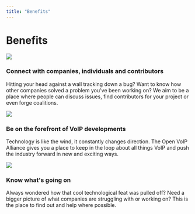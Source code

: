 ```yaml
---
title: "Benefits"
---
```

<div class="c-hero"></div>
<div class="l-container u-mb-xl">
  <div id="content">
    <h1 class="c-heading">Benefits</h1>
    <div class="c-panel c-panel-left c-panel-icon">
      <img src="/images/checkmark.svg" class="c-icon u-color-primary">
      <h3 class="c-heading c-heading-small u-color-secondary">Connect with companies, individuals and contributors</h3>
      <p>Hitting your head against a wall tracking down a bug? Want to know how other companies solved a problem you've been working on? We aim to be a place where people can discuss issues, find contributors for your project or even forge coalitions.</p>
    </div>
    <div class="c-panel c-panel-right c-panel-icon">
      <img src="/images/checkmark.svg" class="c-icon u-color-primary">
      <h3 class="c-heading c-heading-small u-color-secondary">Be on the forefront of VoIP developments</h3>
      <p>Technology is like the wind, it constantly changes direction. The Open VoIP Alliance gives you a place to keep in the loop about all things VoIP and push the industry forward in new and exciting ways.</p>
    </div>
    <div class="c-panel c-panel-left c-panel-icon">
      <img src="/images/checkmark.svg" class="c-icon u-color-primary">
      <h3 class="c-heading c-heading-small u-color-secondary">Know what's going on</h3>
      <p>Always wondered how that cool technological feat was pulled off? Need a bigger picture of what companies are struggling with or working on? This is the place to find out and help where possible.</p>
    </div>
  </div>
</div>

